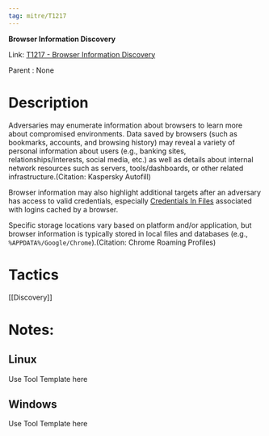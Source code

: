 ```yaml
---
tag: mitre/T1217
---
```


**Browser Information Discovery**

Link: [T1217 - Browser Information Discovery](https://attack.mitre.org/techniques/T1217)

Parent : None


# Description

Adversaries may enumerate information about browsers to learn more about compromised environments. Data saved by browsers (such as bookmarks, accounts, and browsing history) may reveal a variety of personal information about users (e.g., banking sites, relationships/interests, social media, etc.) as well as details about internal network resources such as servers, tools/dashboards, or other related infrastructure.(Citation: Kaspersky Autofill)

Browser information may also highlight additional targets after an adversary has access to valid credentials, especially [Credentials In Files](https://attack.mitre.org/techniques/T1552/001) associated with logins cached by a browser.

Specific storage locations vary based on platform and/or application, but browser information is typically stored in local files and databases (e.g., `%APPDATA%/Google/Chrome`).(Citation: Chrome Roaming Profiles)

# Tactics


[[Discovery]]


# Notes:

## Linux

Use Tool Template here

## Windows

Use Tool Template here